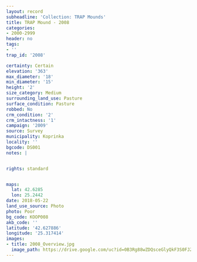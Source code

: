 ```yaml
---
layout: record
subheadline: 'Collection: TRAP Mounds'
title: TRAP Mound - 2008
categories:
- 2000-2999
header: no
tags:
- ''
trap_id: '2008'

certainty: Certain
elevation: '363'
max_diameter: '18'
min_diameter: '15'
height: '2'
size_category: Medium
surrounding_land_use: Pasture
surface_condition: Pasture
robbed: No
crm_condition: '2'
crm_intactness: '1'
campaign: '2009'
source: Survey
municipality: Koprinka
locality: ''
bgcode: DS001
notes: |


rights: standard


maps:
  lat: 42.6285
  lon: 25.2442
date: 2018-05-22
land_use_source: Photo
photo: Poor
bg_code: KOOP008
akb_code: ''
latitude: '42.627886'
longitude: '25.317414'
images:
- title: 2008_Overview.jpg
  image_path: https://drive.google.com/uc?id=0B3Rg88wZDQsceGlyQkF3S0FJZEk
---
```

